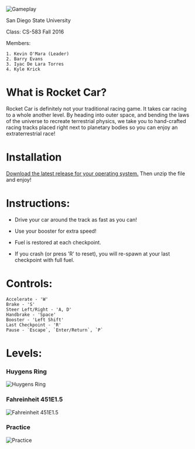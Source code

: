 ![Gameplay](https://cloud.githubusercontent.com/assets/11803661/21443301/e1410e02-c858-11e6-885b-c87631dc7a33.png "Gameplay")

San Diego State University

Class: CS-583 Fall 2016

Members:

    1. Kevin O'Mara (Leader)
    2. Barry Evans
    3. Iyac De Lara Torres
    4. Kyle Krick
    
What is Rocket Car?
==========
Rocket Car is definitely not your traditional racing game. It takes car racing to a whole another level. By heading into outer space, and bending the laws of the universe to recreate terrestrial physics, we take you to hand-crafted racing tracks placed right next to planetary bodies so you can enjoy an extraterrestrial race!


Installation
==========
[Download the latest release for your operating system.](https://github.com/kevin-d-omara/Rocket-Car/releases/latest "https://github.com/kevin-d-omara/Rocket-Car/releases/latest") Then unzip the file and enjoy!

Instructions:
==========
- Drive your car around the track as fast as you can!

- Use your booster for extra speed!

- Fuel is restored at each checkpoint.

- If you crash (or press 'R' to reset), you will re-spawn at your last checkpoint with full fuel.

Controls:
==========
    Accelerate - 'W'
    Brake - 'S'
    Steer Left/Right - 'A, D'
    Handbrake - 'Space'
    Booster - 'Left Shift'
    Last Checkpoint - 'R'
    Pause - `Escape`, `Enter/Return`, `P`

Levels:
==========
### Huygens Ring
![Huygens Ring](https://cloud.githubusercontent.com/assets/11803661/21442805/40445912-c855-11e6-89c9-53276ed3409b.png "Huygens Ring")

### Fahreinheit 451E1.5
![Fahreinheit 451E1.5](https://cloud.githubusercontent.com/assets/11803661/21442803/404367a0-c855-11e6-8faa-7b93ca1c3bf9.png "Fahreinheit 451E1.5")

### Practice
![Practice](https://cloud.githubusercontent.com/assets/11803661/21442804/40442bae-c855-11e6-8524-f7af03244be0.png "Practice")

